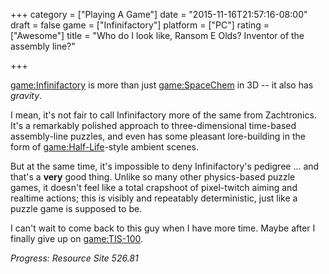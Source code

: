 +++
category = ["Playing A Game"]
date = "2015-11-16T21:57:16-08:00"
draft = false
game = ["Infinifactory"]
platform = ["PC"]
rating = ["Awesome"]
title = "Who do I look like, Ransom E Olds? Inventor of the assembly line?"

+++

<game:Infinifactory> is more than just <game:SpaceChem> in 3D -- it also has <i>gravity</i>.

I mean, it's not fair to call Infinifactory more of the same from Zachtronics.  It's a remarkably polished approach to three-dimensional time-based assembly-line puzzles, and even has some pleasant lore-building in the form of <game:Half-Life>-style ambient scenes.

But at the same time, it's impossible to deny Infinifactory's pedigree ... and that's a <b>very</b> good thing.  Unlike so many other physics-based puzzle games, it doesn't feel like a total crapshoot of pixel-twitch aiming and realtime actions; this is visibly and repeatably deterministic, just like a puzzle game is supposed to be.

I can't wait to come back to this guy when I have more time.  Maybe after I finally give up on <game:TIS-100>.

<i>Progress: Resource Site 526.81</i>
